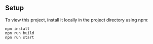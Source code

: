 
## Setup

To view this project, install it locally in the project directory using npm:

```
npm install
npm run build
npm run start
```
